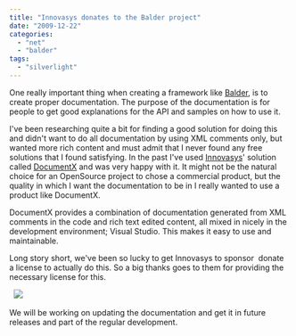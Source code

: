 ```yaml
---
title: "Innovasys donates to the Balder project"
date: "2009-12-22"
categories: 
  - "net"
  - "balder"
tags: 
  - "silverlight"
---
```


One really important thing when creating a framework like [Balder](http://balder.codeplex.com), is to create proper documentation. The purpose of the documentation is for people to get good explanations for the API and samples on how to use it. 

I've been researching quite a bit for finding a good solution for doing this and didn't want to do all documentation by using XML comments only, but wanted more rich content and must admit that I never found any free solutions that I found satisfying. In the past I've used [Innovasys](http://www.innovasys.com)' solution called [DocumentX](http://www.innovasys.com/products/dx2008/overview.aspx) and was very happy with it. It might not be the natural choice for an OpenSource project to chose a commercial product, but the quality in which I want the documentation to be in I really wanted to use a product like DocumentX.

DocumentX provides a combination of documentation generated from XML comments in the code and rich text edited content, all mixed in nicely in the development environment; Visual Studio. This makes it easy to use and maintainable.  

Long story short, we've been so lucky to get Innovasys to sponsor  donate a license to actually do this. So a big thanks goes to them for providing the necessary license for this.

  [![](images/innovasyslogo_150.gif)](http://www.innovasys.com)

We will be working on updating the documentation and get it in future releases and part of the regular development.
